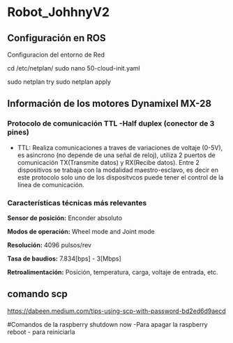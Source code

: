 # Robot_JohhnyV2

## Configuración en ROS


Configuracion del entorno de Red 

cd /etc/netplan/
sudo nano 50-cloud-init.yaml

sudo netplan try
sudo netplan apply




## Información de los motores Dynamixel MX-28

### Protocolo de comunicación TTL -Half duplex (conector de 3 pines) 

 - TTL: Realiza comunicaciones a traves de variaciones de voltaje (0-5V), es asincrono (no depende de una señal de reloj), utiliza 2 puertos de comunicación TX(Transmite datos) y RX(Recibe datos). Entre 2 dispositivos se trabaja con la modalidad maestro-esclavo, es decir en este protocolo solo uno de los dispositvcos puede tener el control de la línea de comunicación.

### Características técnicas más relevantes

**Sensor de posición:** Enconder absoluto

**Modos de operación:** Wheel mode and Joint mode

**Resolución:** 4096 pulsos/rev

**Tasa de baudios:** 7.834[bps] - 3[Mbps]

**Retroalimentación:** Posición, temperatura, carga, voltaje de entrada, etc.

## comando scp
https://dabeen.medium.com/tips-using-scp-with-password-bd2ed6d9aecd

#Comandos de la raspberry
shutdown now -Para apagar la raspberry
reboot - para reiniciarla


